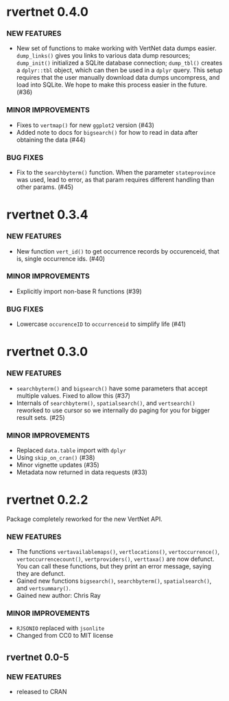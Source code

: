 rvertnet 0.4.0
===============

### NEW FEATURES

* New set of functions to make working with VertNet data dumps
easier. `dump_links()` gives you links to various data dump 
resources; `dump_init()` initialized a SQLite database connection;
`dump_tbl()` creates a `dplyr::tbl` object, which can then be used 
in a `dplyr` query. This setup requires that the user manually
download data dumps uncompress, and load into SQLite. We hope to 
make this process easier in the future. (#36)

### MINOR IMPROVEMENTS

* Fixes to `vertmap()` for new `ggplot2` version (#43)
* Added note to docs for `bigsearch()` for how to read in data
after obtaining the data (#44)

### BUG FIXES

* Fix to the `searchbyterm()` function. When the parameter `stateprovince`
was used, lead to error, as that param requires different handling than 
other params. (#45)

rvertnet 0.3.4
===============

### NEW FEATURES

* New function `vert_id()` to get occurrence records by occurenceid, 
that is, single occurrence ids. (#40)

### MINOR IMPROVEMENTS

* Explicitly import non-base R functions (#39)

### BUG FIXES

* Lowercase `occurenceID` to `occurrenceid` to simplify life (#41)

rvertnet 0.3.0
===============

### NEW FEATURES

* `searchbyterm()` and `bigsearch()` have some parameters that accept multiple values.
Fixed to allow this (#37)
* Internals of `searchbyterm()`, `spatialsearch()`, and `vertsearch()` reworked to 
use cursor so we internally do paging for you for bigger result sets. (#25) 

### MINOR IMPROVEMENTS

* Replaced `data.table` import with `dplyr`
* Using `skip_on_cran()` (#38)
* Minor vignette updates (#35)
* Metadata now returned in data requests (#33)

rvertnet 0.2.2
===============

Package completely reworked for the new VertNet API.

### NEW FEATURES

* The functions `vertavailablemaps()`, `vertlocations()`, 
`vertoccurrence()`, `vertoccurrencecount()`, `vertproviders()`, 
`verttaxa()` are now defunct. You can call these functions, but 
they print an error message, saying they are defunct.
* Gained new functions `bigsearch()`, `searchbyterm()`, 
`spatialsearch()`, and `vertsummary()`.
* Gained new author: Chris Ray

### MINOR IMPROVEMENTS

* `RJSONIO` replaced with `jsonlite`
* Changed from CC0 to MIT license

rvertnet 0.0-5
------------

### NEW FEATURES 

* released to CRAN
